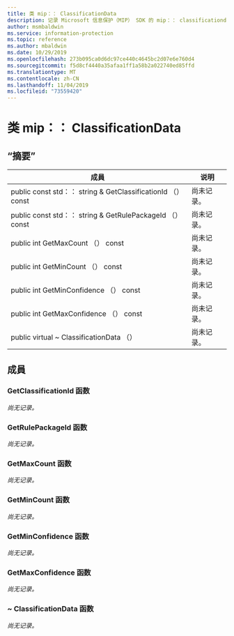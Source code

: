 ```yaml
---
title: 类 mip：： ClassificationData
description: 记录 Microsoft 信息保护（MIP） SDK 的 mip：： classificationdata 类。
author: msmbaldwin
ms.service: information-protection
ms.topic: reference
ms.author: mbaldwin
ms.date: 10/29/2019
ms.openlocfilehash: 273b095ca0d6dc97ce440c4645bc2d07e6e760d4
ms.sourcegitcommit: f5d8cf4440a35afaa1ff1a58b2a022740ed85ffd
ms.translationtype: MT
ms.contentlocale: zh-CN
ms.lasthandoff: 11/04/2019
ms.locfileid: "73559420"
---
```

# <a name="class-mipclassificationdata"></a>类 mip：： ClassificationData 
  
## <a name="summary"></a>“摘要”
 成員                        | 说明                                
--------------------------------|---------------------------------------------
public const std：： string & GetClassificationId （） const  | 尚未记录。
public const std：： string & GetRulePackageId （） const  | 尚未记录。
public int GetMaxCount （） const  | 尚未记录。
public int GetMinCount （） const  | 尚未记录。
public int GetMinConfidence （） const  | 尚未记录。
public int GetMaxConfidence （） const  | 尚未记录。
public virtual ~ ClassificationData （）  | 尚未记录。
  
## <a name="members"></a>成員
  
### <a name="getclassificationid-function"></a>GetClassificationId 函数
_尚无记录。_

  
### <a name="getrulepackageid-function"></a>GetRulePackageId 函数
_尚无记录。_

  
### <a name="getmaxcount-function"></a>GetMaxCount 函数
_尚无记录。_

  
### <a name="getmincount-function"></a>GetMinCount 函数
_尚无记录。_

  
### <a name="getminconfidence-function"></a>GetMinConfidence 函数
_尚无记录。_

  
### <a name="getmaxconfidence-function"></a>GetMaxConfidence 函数
_尚无记录。_

  
### <a name="classificationdata-function"></a>~ ClassificationData 函数
_尚无记录。_

